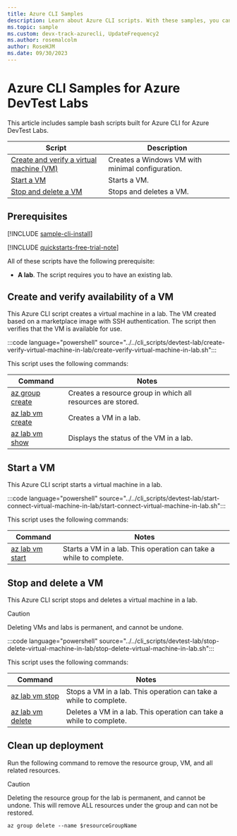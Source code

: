 ```yaml
---
title: Azure CLI Samples
description: Learn about Azure CLI scripts. With these samples, you can create a virtual machine and then start, stop, and delete it in Azure DevTest Labs.
ms.topic: sample
ms.custom: devx-track-azurecli, UpdateFrequency2
ms.author: rosemalcolm
author: RoseHJM
ms.date: 09/30/2023
---
```


# Azure CLI Samples for Azure DevTest Labs

This article includes sample bash scripts built for Azure CLI for Azure DevTest Labs.

| Script | Description |
|---|---|
| [Create and verify a virtual machine (VM)](#create-and-verify-availability-of-a-vm) | Creates a Windows VM with minimal configuration. |
| [Start a VM](#start-a-vm) | Starts a VM. |
| [Stop and delete a VM](#stop-and-delete-a-vm) | Stops and deletes a VM. |

## Prerequisites

[!INCLUDE [sample-cli-install](../../includes/sample-cli-install.md)]

[!INCLUDE [quickstarts-free-trial-note](../../includes/quickstarts-free-trial-note.md)]

All of these scripts have the following prerequisite:

- **A lab**. The script requires you to have an existing lab.

## Create and verify availability of a VM

This Azure CLI script creates a virtual machine in a lab.
The VM created based on a marketplace image with SSH authentication.
The script then verifies that the VM is available for use.

:::code language="powershell" source="../../cli_scripts/devtest-lab/create-verify-virtual-machine-in-lab/create-verify-virtual-machine-in-lab.sh":::

This script uses the following commands:

| Command | Notes |
|---|---|
| [az group create](/cli/azure/group#az-group-create) | Creates a resource group in which all resources are stored. |
| [az lab vm create](/cli/azure/lab/vm#az-lab-vm-create) | Creates a VM in a lab. |
| [az lab vm show](/cli/azure/lab/vm#az-lab-vm-show) | Displays the status of the VM in a lab. |

## Start a VM

This Azure CLI script starts a virtual machine in a lab.

:::code language="powershell" source="../../cli_scripts/devtest-lab/start-connect-virtual-machine-in-lab/start-connect-virtual-machine-in-lab.sh":::

This script uses the following commands:

| Command | Notes |
|---|---|
| [az lab vm start](/cli/azure/lab/vm#az-lab-vm-start) | Starts a VM in a lab. This operation can take a while to complete. |

## Stop and delete a VM

This Azure CLI script stops and deletes a virtual machine in a lab.

> [!CAUTION]
> Deleting VMs and labs is permanent, and cannot be undone.

:::code language="powershell" source="../../cli_scripts/devtest-lab/stop-delete-virtual-machine-in-lab/stop-delete-virtual-machine-in-lab.sh":::

This script uses the following commands:

| Command | Notes |
|---|---|
| [az lab vm stop](/cli/azure/lab/vm#az-lab-vm-stop) | Stops a VM in a lab. This operation can take a while to complete. |
| [az lab vm delete](/cli/azure/lab/vm#az-lab-vm-delete) | Deletes a VM in a lab. This operation can take a while to complete. |

## Clean up deployment

Run the following command to remove the resource group, VM, and all related resources.

> [!CAUTION]
> Deleting the resource group for the lab is permanent, and cannot be undone. This will remove ALL resources under the group and can not be restored.

```azurecli
az group delete --name $resourceGroupName
```
